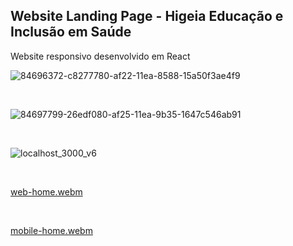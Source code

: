 ## Website Landing Page - Higeia Educação e Inclusão em Saúde
Website responsivo desenvolvido em React 

![84696372-c8277780-af22-11ea-8588-15a50f3ae4f9](https://github.com/user-attachments/assets/6929e3e1-47d8-41c1-8ef2-ffd15e598583)

<br>

![84697799-26edf080-af25-11ea-9b35-1647c546ab91](https://github.com/user-attachments/assets/88d0df86-7844-447e-88e1-6c0b064e176f)

<br>

![localhost_3000_v6](https://github.com/user-attachments/assets/cd367c23-5925-4904-a38b-12c8c3b8d6ed)

<br>

[web-home.webm](https://github.com/user-attachments/assets/75630930-7492-4940-a5ba-d44644068089)

<br>

[mobile-home.webm](https://github.com/user-attachments/assets/b5393e14-5269-4452-baf9-35fc1c29cea7)
